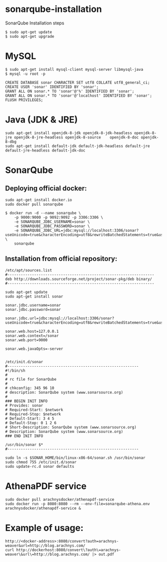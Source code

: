 # sonarqube-installation
SonarQube Installation steps

    $ sudo apt-get update
    $ sudo apt-get upgrade

# MySQL
    $ sudo apt-get install mysql-client mysql-server libmysql-java
    $ mysql -u root -p

    CREATE DATABASE sonar CHARACTER SET utf8 COLLATE utf8_general_ci;
    CREATE USER 'sonar' IDENTIFIED BY 'sonar';
    GRANT ALL ON sonar.* TO 'sonar'@'%' IDENTIFIED BY 'sonar';
    GRANT ALL ON sonar.* TO 'sonar'@'localhost' IDENTIFIED BY 'sonar';
    FLUSH PRIVILEGES;

# Java (JDK & JRE)
    sudo apt-get install openjdk-8-jdk openjdk-8-jdk-headless openjdk-8-jre openjdk-8-jre-headless openjdk-8-source    openjdk-8-doc openjdk-8-dbg
    sudo apt-get install default-jdk default-jdk-headless default-jre default-jre-headless default-jdk-doc

# SonarQube

## Deploying official docker:
    sudo apt-get install docker.io
    sudo docker pull sonarqube

    $ docker run -d --name sonarqube \
        -p 9000:9000 -p 9092:9092 -p 3306:3306 \
        -e SONARQUBE_JDBC_USERNAME=sonar \
        -e SONARQUBE_JDBC_PASSWORD=sonar \
        -e SONARQUBE_JDBC_URL=jdbc:mysql://localhost:3306/sonar?useUnicode=true&characterEncoding=utf8&rewriteBatchedStatements=true&useConfigs=maxPerformance \
        sonarqube

## Installation from official repository:
    /etc/apt/sources.list
    #------------------------------------------------------------------
    deb http://downloads.sourceforge.net/project/sonar-pkg/deb binary/
    #------------------------------------------------------------------

    sudo apt-get update
    sudo apt-get install sonar

    sonar.jdbc.username=sonar
    sonar.jdbc.password=sonar

    sonar.jdbc.url=jdbc:mysql://localhost:3306/sonar?useUnicode=true&characterEncoding=utf8&rewriteBatchedStatements=true&useConfigs=maxPerformance

    sonar.web.host=127.0.0.1
    sonar.web.context=/sonar
    sonar.web.port=9000

    sonar.web.javaOpts=-server


    /etc/init.d/sonar
    #-----------------------------------------------------------
    #!/bin/sh
    #
    # rc file for SonarQube
    #
    # chkconfig: 345 96 10
    # description: SonarQube system (www.sonarsource.org)
    #
    ### BEGIN INIT INFO
    # Provides: sonar
    # Required-Start: $network
    # Required-Stop: $network
    # Default-Start: 3 4 5
    # Default-Stop: 0 1 2 6
    # Short-Description: SonarQube system (www.sonarsource.org)
    # Description: SonarQube system (www.sonarsource.org)
    ### END INIT INFO
 
    /usr/bin/sonar $*
    #-----------------------------------------------------------

    sudo ln -s $SONAR_HOME/bin/linux-x86-64/sonar.sh /usr/bin/sonar
    sudo chmod 755 /etc/init.d/sonar
    sudo update-rc.d sonar defaults

# AthenaPDF service
    sudo docker pull arachnysdocker/athenapdf-service
    sudo docker run -p 8080:8080 --rm --env-file=sonarqube-athena.env arachnysdocker/athenapdf-service &

# Example of usage:
    http://<docker-address>:8080/convert?auth=arachnys-weaver&url=http://blog.arachnys.com/
    curl http://dockerhost:8080/convert\?auth\=arachnys-weaver\&url\=http://blog.arachnys.com/ |> out.pdf
